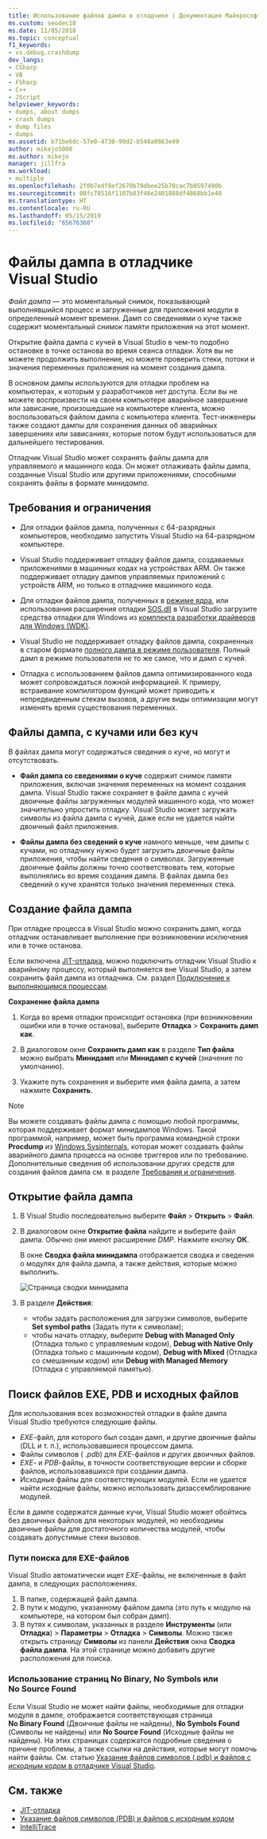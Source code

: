 ```yaml
---
title: Использование файлов дампа в отладчике | Документация Майкрософт
ms.custom: seodec18
ms.date: 11/05/2018
ms.topic: conceptual
f1_keywords:
- vs.debug.crashdump
dev_langs:
- CSharp
- VB
- FSharp
- C++
- JScript
helpviewer_keywords:
- dumps, about dumps
- crash dumps
- dump files
- dumps
ms.assetid: b71be6dc-57e0-4730-99d2-b540a0863e49
author: mikejo5000
ms.author: mikejo
manager: jillfra
ms.workload:
- multiple
ms.openlocfilehash: 2f0b7edf8ef2670b70dbee25b70cac7b0597490b
ms.sourcegitcommit: 08fc78516f1107b83f46e2401888df4868bb1e40
ms.translationtype: HT
ms.contentlocale: ru-RU
ms.lasthandoff: 05/15/2019
ms.locfileid: "65676360"
---
```

# <a name="dump-files-in-the-visual-studio-debugger"></a>Файлы дампа в отладчике Visual Studio

<a name="BKMK_What_is_a_dump_file_"></a> *Файл дампа* — это моментальный снимок, показывающий выполнявшийся процесс и загруженные для приложения модули в определенный момент времени. Дамп со сведениями о куче также содержит моментальный снимок памяти приложения на этот момент.

Открытие файла дампа с кучей в Visual Studio в чем-то подобно остановке в точке останова во время сеанса отладки. Хотя вы не можете продолжить выполнение, но можете проверить стеки, потоки и значения переменных приложения на момент создания дампа.

В основном дампы используются для отладки проблем на компьютерах, к которым у разработчиков нет доступа. Если вы не можете воспроизвести на своем компьютере аварийное завершение или зависание, произошедшие на компьютере клиента, можно воспользоваться файлом дампа с компьютера клиента. Тест-инженеры также создают дампы для сохранения данных об аварийных завершениях или зависаниях, которые потом будут использоваться для дальнейшего тестирования.

Отладчик Visual Studio может сохранять файлы дампа для управляемого и машинного кода. Он может отлаживать файлы дампа, созданные Visual Studio или другими приложениями, способными сохранять файлы в формате *минидампа*.

## <a name="requirements-and-limitations"></a><a name="BKMK_Requirements_and_limitations"></a> Требования и ограничения

- Для отладки файлов дампа, полученных с 64-разрядных компьютеров, необходимо запустить Visual Studio на 64-разрядном компьютере.

- Visual Studio поддерживает отладку файлов дампа, создаваемых приложениями в машинных кодах на устройствах ARM. Он также поддерживает отладку дампов управляемых приложений с устройств ARM, но только в отладчике машинного кода.

- Для отладки файлов дампа, полученных в [режиме ядра](/windows-hardware/drivers/debugger/kernel-mode-dump-files), или использования расширения отладки [SOS.dll](/dotnet/framework/tools/sos-dll-sos-debugging-extension) в Visual Studio загрузите средства отладки для Windows из [комплекта разработки драйверов для Windows (WDK)](/windows-hardware/drivers/download-the-wdk).

- Visual Studio не поддерживает отладку файлов дампа, сохраненных в старом формате [полного дампа в режиме пользователя](/windows/desktop/wer/collecting-user-mode-dumps). Полный дамп в режиме пользователя не то же самое, что и дамп с кучей.

- Отладка с использованием файлов дампа оптимизированного кода может сопровождаться ложной информацией. К примеру, встраивание компилятором функций может приводить к непредвиденным стекам вызовов, а другие виды оптимизации могут изменять время существования переменных.

## <a name="dump-files-with-or-without-heaps"></a><a name="BKMK_Dump_files__with_or_without_heaps"></a> Файлы дампа, с кучами или без куч

В файлах дампа могут содержаться сведения о куче, но могут и отсутствовать.

- **Файл дампа со сведениями о куче** содержит снимок памяти приложения, включая значения переменных на момент создания дампа. Visual Studio также сохраняет в файле дампа с кучей двоичные файлы загруженных модулей машинного кода, что может значительно упростить отладку. Visual Studio может загружать символы из файла дампа с кучей, даже если не удается найти двоичный файл приложения.

- **Файлы дампа без сведений о куче** намного меньше, чем дампы с кучами, но отладчику нужно будет загрузить двоичные файлы приложения, чтобы найти сведения о символах. Загруженные двоичные файлы должны точно соответствовать тем, которые выполнялись во время создания дампа. В файлах дампа без сведений о куче хранятся только значения переменных стека.

## <a name="create-a-dump-file"></a><a name="BKMK_Create_a_dump_file"></a> Создание файла дампа

При отладке процесса в Visual Studio можно сохранить дамп, когда отладчик останавливает выполнение при возникновении исключения или в точке останова.

Если включена [JIT-отладка](../debugger/just-in-time-debugging-in-visual-studio.md), можно подключить отладчик Visual Studio к аварийному процессу, который выполняется вне Visual Studio, а затем сохранить файл дампа из отладчика. См. раздел [Подключение к выполняющимся процессам](../debugger/attach-to-running-processes-with-the-visual-studio-debugger.md).

**Сохранение файла дампа**

1. Когда во время отладки происходит остановка (при возникновении ошибки или в точке останова), выберите **Отладка** > **Сохранить дамп как**.

1. В диалоговом окне **Сохранить дамп как** в разделе **Тип файла** можно выбрать **Минидамп** или **Минидамп с кучей** (значение по умолчанию).

1. Укажите путь сохранения и выберите имя файла дампа, а затем нажмите **Сохранить**.

>[!NOTE]
>Вы можете создавать файлы дампа с помощью любой программы, которая поддерживает формат минидампов Windows. Такой программой, например, может быть программа командной строки **Procdump** из [Windows Sysinternals](https://technet.microsoft.com/sysinternals/default), которая может создавать файлы аварийного дампа процесса на основе триггеров или по требованию. Дополнительные сведения об использовании других средств для создания файлов дампа см. в разделе [Требования и ограничения](../debugger/using-dump-files.md#BKMK_Requirements_and_limitations).

## <a name="open-a-dump-file"></a><a name="BKMK_Open_a_dump_file"></a> Открытие файла дампа

1. В Visual Studio последовательно выберите **Файл** > **Открыть** > **Файл**.

1. В диалоговом окне **Открытие файла** найдите и выберите файл дампа. Обычно они имеют расширение *DMP*. Нажмите кнопку **ОК**.

   В окне **Сводка файла минидампа** отображается сводка и сведения о модулях для файла дампа, а также действия, которые можно выполнить.

   ![Страница сводки минидампа](../debugger/media/dbg_dump_summarypage.png "Страница сводки минидампа")

1. В разделе **Действия**:
   - чтобы задать расположения для загрузки символов, выберите **Set symbol paths** (Задать пути к символам);
   - чтобы начать отладку, выберите **Debug with Managed Only** (Отладка только с управляемым кодом), **Debug with Native Only** (Отладка только с машинным кодом), **Debug with Mixed** (Отладка со смешанным кодом) или **Debug with Managed Memory** (Отладка с управляемой памятью).

## <a name="find-exe-pdb-and-source-files"></a><a name="BKMK_Find_binaries__symbol___pdb__files__and_source_files"></a> Поиск файлов EXE, PDB и исходных файлов

Для использования всех возможностей отладки в файле дампа Visual Studio требуются следующие файлы.

- *EXE*-файл, для которого был создан дамп, и другие двоичные файлы (DLL и т. п.), использовавшиеся процессом дампа.
- Файлы символов ( *.pdb*) для *EXE*-файлов и других двоичных файлов.
- *EXE*- и *PDB*-файлы, в точности соответствующие версии и сборке файлов, использовавшихся при создании дампа.
- Исходные файлы для соответствующих модулей. Если не удается найти исходные файлы, можно использовать дизассемблирование модулей.

Если в дампе содержатся данные кучи, Visual Studio может обойтись без двоичных файлов для некоторых модулей, но необходимы двоичные файлы для достаточного количества модулей, чтобы создавать допустимые стеки вызовов.

### <a name="search-paths-for-exe-files"></a>Пути поиска для EXE-файлов

Visual Studio автоматически ищет *EXE*-файлы, не включенные в файл дампа, в следующих расположениях.

1. В папке, содержащей файл дампа.
2. В пути к модулю, указанному файлом дампа (это путь к модулю на компьютере, на котором был собран дамп).
3. В путях к символам, указанных в разделе **Инструменты** (или **Отладка**) > **Параметры** > **Отладка** > **Символы**. Можно также открыть страницу **Символы** из панели **Действия** окна **Сводка файла дампа**. На этой странице можно добавить другие расположения для поиска.

### <a name="use-the-no-binary-no-symbols-or-no-source-found-pages"></a>Использование страниц No Binary, No Symbols или No Source Found

Если Visual Studio не может найти файлы, необходимые для отладки модуля в дампе, отображается соответствующая страница **No Binary Found** (Двоичные файлы не найдены), **No Symbols Found** (Символы не найдены) или **No Source Found** (Исходные файлы не найдены). На этих страницах содержатся подробные сведения о причине проблемы, а также ссылки на действия, которые могут помочь найти файлы. См. статью [Указание файлов символов (.pdb) и файлов с исходным кодом в отладчике Visual Studio](../debugger/specify-symbol-dot-pdb-and-source-files-in-the-visual-studio-debugger.md).

## <a name="see-also"></a>См. также

- [JIT-отладка](../debugger/just-in-time-debugging-in-visual-studio.md)
- [Указание файлов символов (PDB) и файлов с исходным кодом](../debugger/specify-symbol-dot-pdb-and-source-files-in-the-visual-studio-debugger.md)
- [IntelliTrace](../debugger/intellitrace.md)